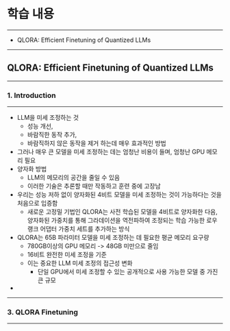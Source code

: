 # 학습 내용

---

- QLORA: Efficient Finetuning of Quantized LLMs

---

## QLORA: Efficient Finetuning of Quantized LLMs

---

### 1. Introduction

---

  - LLM을 미세 조정하는 것
    - 성능 개선,
    - 바람직한 동작 추가,
    - 바람직하지 않은 동작을 제거 하는데 매우 효과적인 방법
  - 그러나 매우 큰 모델을 미세 조정하는 데는 엄청난 비용이 들며, 엄청난 GPU 메모리 필요
  - 양자화 방법
    - LLM의 메모리의 공간을 줄일 수 있음
    - 이러한 기술은 추론할 때만 작동하고 훈련 중에 고장남
  - 우리는 성능 저하 없이 양자화된 4비트 모델을 미세 조정하는 것이 가능하다는 것을 처음으로 입증함
    - 새로운 고정밀 기법인 QLORA는 사전 학습된 모델을 4비트로 양자화한 다음, 양자화된 가중치를 통해 그라데이션을 역전파하여 조정되는 학습 가능한 로우랭크 어댑터 가중치 세트를 추가하는 방식
  - QLORA는 65B 파라미터 모델을 미세 조정하는 데 필요한 평균 메모리 요구량
    - 780GB이상의 GPU 메모리 -> 48GB 미만으로 줄임
    - 16비트 완전한 미세 조정을 기준
    - 이는 중요한 LLM 미세 조정의 접근성 변화
      - 단일 GPU에서 미세 조정할 수 있는 공개적으로 사용 가능한 모델 중 가진 큰 규모
  - 

---

### 3. QLORA Finetuning

---

